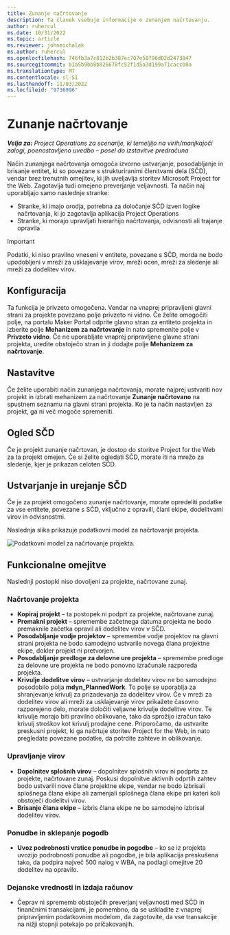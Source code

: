```yaml
---
title: Zunanje načrtovanje
description: Ta članek vsebuje informacije o zunanjem načrtovanju.
author: ruhercul
ms.date: 10/31/2022
ms.topic: article
ms.reviewer: johnmichalak
ms.author: ruhercul
ms.openlocfilehash: 746fb3a7c812b2b387ec707e58796d02d2473847
ms.sourcegitcommit: b1a5b9bb8b826678fc52f1d5a3d199a71caccb0a
ms.translationtype: MT
ms.contentlocale: sl-SI
ms.lasthandoff: 11/03/2022
ms.locfileid: "9736996"
---
```

# <a name="external-scheduling"></a>Zunanje načrtovanje

_**Velja za:** Project Operations za scenarije, ki temeljijo na virih/manjkajoči zalogi, poenostavljeno uvedbo – posel do izstavitve predračuna_

Način zunanjega načrtovanja omogoča izvorno ustvarjanje, posodabljanje in brisanje entitet, ki so povezane s strukturiranimi členitvami dela (SČD), vendar brez trenutnih omejitev, ki jih uveljavlja storitev Microsoft Project for the Web. Zagotavlja tudi omejeno preverjanje veljavnosti. Ta način naj uporabljajo samo naslednje stranke:

- Stranke, ki imajo orodja, potrebna za določanje SČD izven logike načrtovanja, ki jo zagotavlja aplikacija Project Operations
- Stranke, ki morajo upravljati hierarhijo načrtovanja, odvisnosti ali trajanje opravila

> [!IMPORTANT]
> Podatki, ki niso pravilno vneseni v entitete, povezane s SČD, morda ne bodo upodobljeni v mreži za usklajevanje virov, mreži ocen, mreži za sledenje ali mreži za dodelitev virov.

## <a name="configuration"></a>Konfiguracija

Ta funkcija je privzeto omogočena. Vendar na vnaprej pripravljeni glavni strani za projekte povezano polje privzeto ni vidno. Če želite omogočiti polje, na portalu Maker Portal odprite glavno stran za entiteto projekta in izberite polje **Mehanizem za načrtovanje** in nato spremenite polje v **Privzeto vidno**. Če ne uporabljate vnaprej pripravljene glavne strani projekta, uredite obstoječo stran in ji dodajte polje **Mehanizem za načrtovanje**.

## <a name="settings"></a>Nastavitve

Če želite uporabiti način zunanjega načrtovanja, morate najprej ustvariti nov projekt in izbrati mehanizem za načrtovanje **Zunanje načrtovano** na spustnem seznamu na glavni strani projekta. Ko je ta način nastavljen za projekt, ga ni več mogoče spremeniti.

## <a name="viewing-the-wbs"></a>Ogled SČD

Če je projekt zunanje načrtovan, je dostop do storitve Project for the Web za ta projekt omejen. Če si želite ogledati SČD, morate iti na mrežo za sledenje, kjer je prikazan celoten SČD.

## <a name="creating-and-editing-the-wbs"></a>Ustvarjanje in urejanje SČD

Če je za projekt omogočeno zunanje načrtovanje, morate opredeliti podatke za vse entitete, povezane s SČD, vključno z opravili, člani ekipe, dodelitvami virov in odvisnostmi.

Naslednja slika prikazuje podatkovni model za načrtovanje projekta.

![Podatkovni model za načrtovanje projekta.](media/projectplanningdatamodel.png)

## <a name="functional-limitations"></a>Funkcionalne omejitve

Naslednji postopki niso dovoljeni za projekte, načrtovane zunaj.

### <a name="project-planning"></a>Načrtovanje projekta

- **Kopiraj projekt** – ta postopek ni podprt za projekte, načrtovane zunaj.
- **Premakni projekt** – spremembe začetnega datuma projekta ne bodo premaknile začetka opravil ali dodelitev virov v SČD.
- **Posodabljanje vodje projektov** – spremembe vodje projektov na glavni strani projekta ne bodo samodejno ustvarile novega člana projektne ekipe, dokler projekt ni pretvorjen.
- **Posodabljanje predloge za delovne ure projekta** – spremembe predloge za delovne ure projekta ne bodo ponovno izračunale razporeda projekta.
- **Krivulje dodelitve virov** – ustvarjanje dodelitev virov ne bo samodejno posodobilo polja **mdyn\_PlannedWork**. To polje se uporablja za shranjevanje krivulj za prizadevanja za dodelitev virov. Če v mreži za dodelitev virov ali mreži za usklajevanje virov prikažete časovno razporejeno delo, morate določiti veljavne krivulje dodelitve virov. Te krivulje morajo biti pravilno oblikovane, tako da sprožijo izračun tako krivulj stroškov kot krivulj prodajne cene. Priporočamo, da ustvarite preskusni projekt, ki ga načrtuje storitev Project for the Web, in nato pregledate povezane podatke, da potrdite zahteve in oblikovanje.

### <a name="resource-management"></a>Upravljanje virov

- **Dopolnitev splošnih virov** – dopolnitev splošnih virov ni podprta za projekte, načrtovane zunaj. Poskusi dopolnitve aktivnih odprtih zahtev bodo ustvarili nove člane projektne ekipe, vendar ne bodo izbrisali splošnega člana ekipe ali zamenjali splošnega člana ekipe pri kateri koli obstoječi dodelitvi virov.
- **Brisanje člana ekipe** – izbris člana ekipe ne bo samodejno izbrisal dodelitev virov.

### <a name="quoting-and-contracting"></a>Ponudbe in sklepanje pogodb

- **Uvoz podrobnosti vrstice ponudbe in pogodbe** – ko se iz projekta uvozijo podrobnosti ponudbe ali pogodbe, je bila aplikacija preskušena tako, da podpira največ 500 nalog v WBA, na podlagi omejitve 20 dodelitev na opravilo.

### <a name="actuals-and-invoicing"></a>Dejanske vrednosti in izdaja računov

- Čeprav ni sprememb obstoječih preverjanj veljavnosti med SČD in finančnimi transakcijami, je pomembno, da se uskladite z vnaprej pripravljenim podatkovnim modelom, da zagotovite, da vse transakcije na nižji stopnji potekajo po pričakovanjih.
